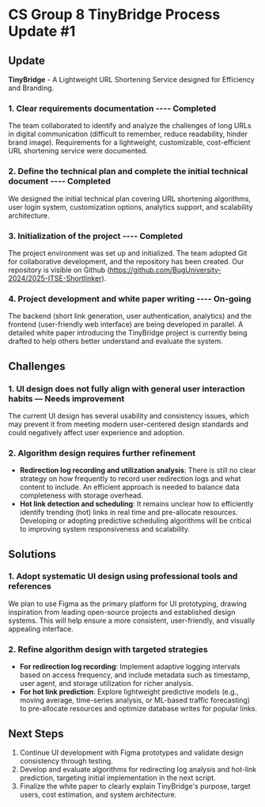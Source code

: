 # CS Group 8 TinyBridge Process Update #1

## Update

**TinyBridge** - A Lightweight URL Shortening Service designed for Efficiency and Branding.

### 1. Clear requirements documentation ---- Completed

The team collaborated to identify and analyze the challenges of long URLs in digital communication (difficult to remember, reduce readability, hinder brand image). Requirements for a lightweight, customizable, cost-efficient URL shortening service were documented.

### 2. Define the technical plan and complete the initial technical document ---- Completed

We designed the initial technical plan covering URL shortening algorithms, user login system, customization options, analytics support, and scalability architecture.

### 3. Initialization of the project ---- Completed

The project environment was set up and initialized. The team adopted Git for collaborative development, and the repository has been created. Our repository is visible on Github (https://github.com/BugUniversity-2024/2025-ITSE-Shortlinker).

### 4. Project development and white paper writing ---- On-going

The backend (short link generation, user authentication, analytics) and the frontend (user-friendly web interface) are being developed in parallel. A detailed white paper introducing the TinyBridge project is currently being drafted to help others better understand and evaluate the system.

## Challenges

### 1. UI design does not fully align with general user interaction habits — Needs improvement

The current UI design has several usability and consistency issues, which may prevent it from meeting modern user-centered design standards and could negatively affect user experience and adoption.

### 2. Algorithm design requires further refinement

- **Redirection log recording and utilization analysis**: There is still no clear strategy on how frequently to record user redirection logs and what content to include. An efficient approach is needed to balance data completeness with storage overhead.
- **Hot link detection and scheduling**: It remains unclear how to efficiently identify trending (hot) links in real time and pre-allocate resources. Developing or adopting predictive scheduling algorithms will be critical to improving system responsiveness and scalability.

## Solutions

### 1. Adopt systematic UI design using professional tools and references

We plan to use Figma as the primary platform for UI prototyping, drawing inspiration from leading open-source projects and established design systems. This will help ensure a more consistent, user-friendly, and visually appealing interface.

### 2. Refine algorithm design with targeted strategies

- **For redirection log recording**: Implement adaptive logging intervals based on access frequency, and include metadata such as timestamp, user agent, and storage utilization for richer analysis.
- **For hot link prediction**: Explore lightweight predictive models (e.g., moving average, time-series analysis, or ML-based traffic forecasting) to pre-allocate resources and optimize database writes for popular links.

## Next Steps

1. Continue UI development with Figma prototypes and validate design consistency through testing.
2. Develop and evaluate algorithms for redirecting log analysis and hot-link prediction, targeting initial implementation in the next script.
3. Finalize the white paper to clearly explain TinyBridge's purpose, target users, cost estimation, and system architecture.
